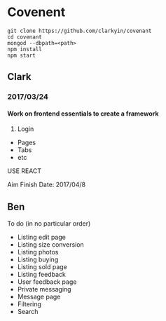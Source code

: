 # Covenent

```
git clone https://github.com/clarkyin/covenant
cd covenant
mongod --dbpath=<path>
npm install
npm start
```
## Clark
### 2017/03/24
#### Work on frontend essentials to create a framework

1. Login
* Pages
* Tabs
* etc

USE REACT

Aim Finish Date: 2017/04/8

## Ben
To do (in no particular order)
* Listing edit page
* Listing size conversion
* Listing photos
* Listing buying
* Listing sold page
* Listing feedback
* User feedback page
* Private messaging
* Message page
* Filtering
* Search
